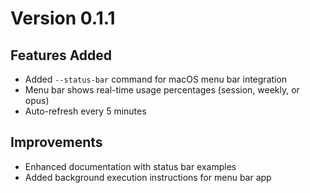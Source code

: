 # Version 0.1.1

## Features Added
- Added `--status-bar` command for macOS menu bar integration
- Menu bar shows real-time usage percentages (session, weekly, or opus)
- Auto-refresh every 5 minutes

## Improvements
- Enhanced documentation with status bar examples
- Added background execution instructions for menu bar app
